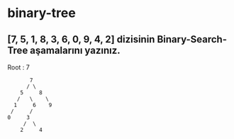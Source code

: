 # binary-tree

## [7, 5, 1, 8, 3, 6, 0, 9, 4, 2] dizisinin Binary-Search-Tree aşamalarını yazınız.
Root : 7


```
       7
      / \
    5     8 
   /   \    \
  1     6    9
 /     /
0     3
     /  \
    2     4 

```